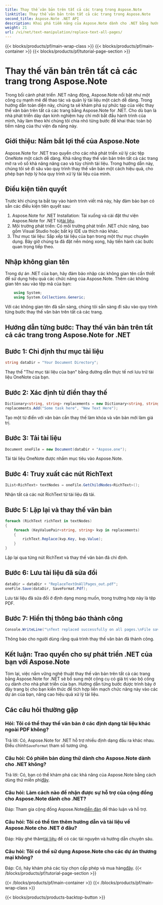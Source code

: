 ```yaml
---
title: Thay thế văn bản trên tất cả các trang trong Aspose.Note
linktitle: Thay thế văn bản trên tất cả các trang trong Aspose.Note
second_title: Aspose.Note .NET API
description: Khai phá tiềm năng của Aspose.Note dành cho .NET bằng hướng dẫn từng bước của chúng tôi về cách thay thế văn bản trên tất cả các trang. Hợp lý hóa việc xử lý tài liệu một cách dễ dàng.
weight: 21
url: /vi/net/text-manipulation/replace-text-all-pages/
---
```


{{< blocks/products/pf/main-wrap-class >}}
{{< blocks/products/pf/main-container >}}
{{< blocks/products/pf/tutorial-page-section >}}

# Thay thế văn bản trên tất cả các trang trong Aspose.Note

Trong bối cảnh phát triển .NET năng động, Aspose.Note nổi bật như một công cụ mạnh mẽ để thao tác và quản lý tài liệu một cách dễ dàng. Trong hướng dẫn toàn diện này, chúng ta sẽ khám phá sự phức tạp của việc thay thế văn bản trên tất cả các trang bằng Aspose.Note for .NET. Cho dù bạn là nhà phát triển dày dạn kinh nghiệm hay chỉ mới bắt đầu hành trình của mình, hãy làm theo khi chúng tôi chia nhỏ từng bước để khai thác toàn bộ tiềm năng của thư viện đa năng này.
## Giới thiệu: Nắm bắt lợi thế của Aspose.Note
Aspose.Note for .NET trao quyền cho các nhà phát triển xử lý các tệp OneNote một cách dễ dàng. Khả năng thay thế văn bản trên tất cả các trang mở ra vô số khả năng nâng cao và tùy chỉnh tài liệu. Trong hướng dẫn này, chúng tôi sẽ đi sâu vào quy trình thay thế văn bản một cách hiệu quả, cho phép bạn hợp lý hóa quy trình xử lý tài liệu của mình.
## Điều kiện tiên quyết
Trước khi chúng ta bắt tay vào hành trình viết mã này, hãy đảm bảo bạn có sẵn các điều kiện tiên quyết sau:
1.  Aspose.Note for .NET Installation: Tải xuống và cài đặt thư viện Aspose.Note for .NET từ[tài liệu](https://reference.aspose.com/note/net/).
2. Môi trường phát triển: Có môi trường phát triển .NET chức năng, bao gồm Visual Studio hoặc bất kỳ IDE ưa thích nào khác.
3. Thư mục tài liệu: Sắp xếp tài liệu của bạn trong một thư mục chuyên dụng.
Bây giờ chúng ta đã đặt nền móng xong, hãy tiến hành các bước quan trọng tiếp theo.
## Nhập không gian tên
Trong dự án .NET của bạn, hãy đảm bảo nhập các không gian tên cần thiết để sử dụng hiệu quả các chức năng của Aspose.Note. Thêm các không gian tên sau vào tệp mã của bạn:
```csharp
    using System;
    using System.Collections.Generic;
```
Với các không gian tên đã sẵn sàng, chúng tôi sẵn sàng đi sâu vào quy trình từng bước thay thế văn bản trên tất cả các trang.
## Hướng dẫn từng bước: Thay thế văn bản trên tất cả các trang trong Aspose.Note for .NET
## Bước 1: Chỉ định thư mục tài liệu
```csharp
string dataDir = "Your Document Directory";
```
Thay thế "Thư mục tài liệu của bạn" bằng đường dẫn thực tế nơi lưu trữ tài liệu OneNote của bạn.
## Bước 2: Xác định từ điển thay thế
```csharp
Dictionary<string, string> replacements = new Dictionary<string, string>();
replacements.Add("Some task here", "New Text Here");
```
Tạo một từ điển với văn bản cần thay thế làm khóa và văn bản mới làm giá trị.
## Bước 3: Tải tài liệu
```csharp
Document oneFile = new Document(dataDir + "Aspose.one");
```
Tải tài liệu OneNote được nhắm mục tiêu vào Aspose.Note.
## Bước 4: Truy xuất các nút RichText
```csharp
IList<RichText> textNodes = oneFile.GetChildNodes<RichText>();
```
Nhận tất cả các nút RichText từ tài liệu đã tải.
## Bước 5: Lặp lại và thay thế văn bản
```csharp
foreach (RichText richText in textNodes)
{
    foreach (KeyValuePair<string, string> kvp in replacements)
    {
        richText.Replace(kvp.Key, kvp.Value);
    }
}
```
Lặp lại qua từng nút RichText và thay thế văn bản đã chỉ định.
## Bước 6: Lưu tài liệu đã sửa đổi
```csharp
dataDir = dataDir + "ReplaceTextOnAllPages_out.pdf";
oneFile.Save(dataDir, SaveFormat.Pdf);
```
Lưu tài liệu đã sửa đổi ở định dạng mong muốn, trong trường hợp này là tệp PDF.
## Bước 7: Hiển thị thông báo thành công
```csharp
Console.WriteLine("\nText replaced successfully on all pages.\nFile saved at " + dataDir);
```
Thông báo cho người dùng rằng quá trình thay thế văn bản đã thành công.
## Kết luận: Trao quyền cho sự phát triển .NET của bạn với Aspose.Note
Tóm lại, việc nắm vững nghệ thuật thay thế văn bản trên tất cả các trang bằng Aspose.Note for .NET sẽ bổ sung một công cụ có giá trị vào bộ công cụ dành cho nhà phát triển của bạn. Hướng dẫn từng bước được trình bày ở đây trang bị cho bạn kiến thức để tích hợp liền mạch chức năng này vào các dự án của bạn, nâng cao hiệu quả xử lý tài liệu.
## Các câu hỏi thường gặp
### Hỏi: Tôi có thể thay thế văn bản ở các định dạng tài liệu khác ngoài PDF không?
 Trả lời: Có, Aspose.Note for .NET hỗ trợ nhiều định dạng đầu ra khác nhau. Điều chỉnh`SaveFormat` tham số tương ứng.
### Câu hỏi: Có phiên bản dùng thử dành cho Aspose.Note dành cho .NET không?
 Trả lời: Có, bạn có thể khám phá các khả năng của Aspose.Note bằng cách dùng thử miễn phí[đây](https://releases.aspose.com/).
### Câu hỏi: Làm cách nào để nhận được sự hỗ trợ của cộng đồng cho Aspose.Note dành cho .NET?
 Đáp: Tham gia cộng đồng Aspose.Note[diễn đàn](https://forum.aspose.com/c/note/28) để thảo luận và hỗ trợ.
### Câu hỏi: Tôi có thể tìm thêm hướng dẫn và tài liệu về Aspose.Note cho .NET ở đâu?
 Đáp: Hãy ghé thăm[tài liệu](https://reference.aspose.com/note/net/) để có các tài nguyên và hướng dẫn chuyên sâu.
### Câu hỏi: Tôi có thể sử dụng Aspose.Note cho các dự án thương mại không?
Đáp: Có, hãy khám phá các tùy chọn cấp phép và mua hàng[đây](https://purchase.aspose.com/buy).
{{< /blocks/products/pf/tutorial-page-section >}}

{{< /blocks/products/pf/main-container >}}
{{< /blocks/products/pf/main-wrap-class >}}

{{< blocks/products/products-backtop-button >}}
